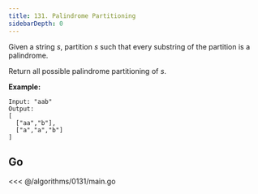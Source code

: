 ```yaml
---
title: 131. Palindrome Partitioning
sidebarDepth: 0
---
```


Given a string *s*, partition *s* such that every substring of the partition is a palindrome.

Return all possible palindrome partitioning of *s*.

**Example:**

```
Input: "aab"
Output:
[
  ["aa","b"],
  ["a","a","b"]
]
```

## Go

<<< @/algorithms/0131/main.go

